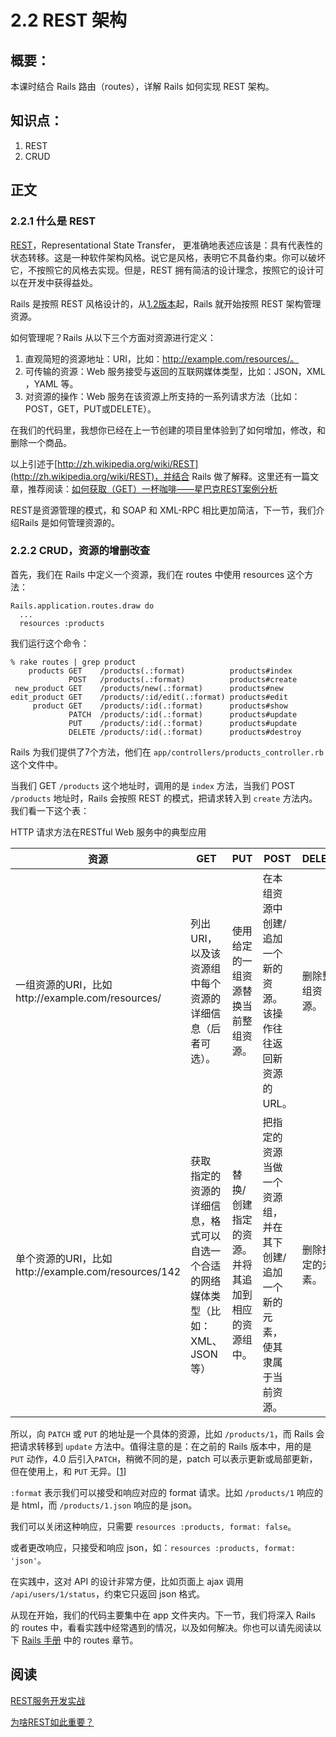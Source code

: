 # 2.2 REST 架构

## 概要：

本课时结合 Rails 路由（routes），详解 Rails 如何实现 REST 架构。

## 知识点：

1. REST
2. CRUD

## 正文

### 2.2.1 什么是 REST

[REST](http://zh.wikipedia.org/wiki/REST)，Representational State Transfer， 更准确地表述应该是：具有代表性的状态转移。这是一种软件架构风格。说它是风格，表明它不具备约束。你可以破坏它，不按照它的风格去实现。但是，REST 拥有简洁的设计理念，按照它的设计可以在开发中获得益处。

Rails 是按照 REST 风格设计的，从[1.2版本](http://weblog.rubyonrails.org/2007/1/19/rails-1-2-rest-admiration-http-lovefest-and-utf-8-celebrations/)起，Rails 就开始按照 REST 架构管理资源。

如何管理呢？Rails 从以下三个方面对资源进行定义：

1. 直观简短的资源地址：URI，比如：http://example.com/resources/。
2. 可传输的资源：Web 服务接受与返回的互联网媒体类型，比如：JSON，XML ，YAML 等。
3. 对资源的操作：Web 服务在该资源上所支持的一系列请求方法（比如：POST，GET，PUT或DELETE）。

在我们的代码里，我想你已经在上一节创建的项目里体验到了如何增加，修改，和删除一个商品。

以上引述于[http://zh.wikipedia.org/wiki/REST](http://zh.wikipedia.org/wiki/REST)，并结合 Rails 做了解释。这里还有一篇文章，推荐阅读：[如何获取（GET）一杯咖啡——星巴克REST案例分析](http://www.infoq.com/cn/articles/webber-rest-workflow)

REST是资源管理的模式，和 SOAP 和 XML-RPC 相比更加简洁，下一节，我们介绍Rails 是如何管理资源的。

### 2.2.2 CRUD，资源的增删改查

首先，我们在 Rails 中定义一个资源，我们在 routes 中使用 resources 这个方法：

```
Rails.application.routes.draw do
  ...
  resources :products
```

我们运行这个命令：

```
% rake routes | grep product
    products GET    /products(.:format)          products#index
             POST   /products(.:format)          products#create
 new_product GET    /products/new(.:format)      products#new
edit_product GET    /products/:id/edit(.:format) products#edit
     product GET    /products/:id(.:format)      products#show
             PATCH  /products/:id(.:format)      products#update
             PUT    /products/:id(.:format)      products#update
             DELETE /products/:id(.:format)      products#destroy
```

Rails 为我们提供了7个方法，他们在 `app/controllers/products_controller.rb` 这个文件中。

当我们 GET `/products` 这个地址时，调用的是 `index` 方法，当我们 POST `/products` 地址时，Rails 会按照 REST 的模式，把请求转入到 `create` 方法内。我们看一下这个表：

HTTP 请求方法在RESTful Web 服务中的典型应用

资源 | GET | PUT | POST | DELETE
--- | --- | --- | --- | ---
一组资源的URI，比如http://example.com/resources/ | 列出 URI，以及该资源组中每个资源的详细信息（后者可选）。 | 使用给定的一组资源替换当前整组资源。 | 在本组资源中创建/追加一个新的资源。 该操作往往返回新资源的URL。 | 删除整组资源。
单个资源的URI，比如http://example.com/resources/142 | 获取 指定的资源的详细信息，格式可以自选一个合适的网络媒体类型（比如：XML、JSON等） | 替换/创建 指定的资源。并将其追加到相应的资源组中。 | 把指定的资源当做一个资源组，并在其下创建/追加一个新的元素，使其隶属于当前资源。 | 删除指定的元素。

所以，向 `PATCH` 或 `PUT` 的地址是一个具体的资源，比如 `/products/1`，而 Rails 会把请求转移到 `update` 方法中。值得注意的是：在之前的 Rails 版本中，用的是 `PUT` 动作，4.0 后引入`PATCH`，稍微不同的是，patch 可以表示更新或局部更新，但在使用上，和 `PUT` 无异。[[1](http://guides.rubyonrails.org/4_0_release_notes.html#general)]

`:format` 表示我们可以接受和响应对应的 format 请求。比如 `/products/1` 响应的是 html，而 `/products/1.json` 响应的是 json。

我们可以关闭这种响应，只需要 `resources :products, format: false`。

或者更改响应，只接受和响应 json，如：`resources :products, format: 'json'`。

在实践中，这对 API 的设计非常方便，比如页面上 ajax 调用 `/api/users/1/status`，约束它只返回 json 格式。

从现在开始，我们的代码主要集中在 app 文件夹内。下一节，我们将深入 Rails 的 routes 中，看看实践中经常遇到的情况，以及如何解决。你也可以请先阅读以下 [Rails 手册](http://guides.rubyonrails.org/routing.html#singular-resources) 中的 routes 章节。

## 阅读

[REST服务开发实战](http://www.infoq.com/cn/articles/dt-rest-service)

[为啥REST如此重要？](http://www.csdn.net/article/2013-08-01/2816424-Why-REST-is-so-important)
